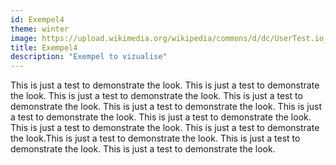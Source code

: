 ```yaml
---
id: Exempel4
theme: winter
image: https://upload.wikimedia.org/wikipedia/commons/d/dc/UserTest.io_Logo.jpg
title: Exempel4
description: "Exempel to vizualise"
---
```


This is just a test to demonstrate the look. This is just a test to demonstrate the look. This is just a test to demonstrate the look. This is just a test to demonstrate the look. This is just a test to demonstrate the look. This is just a test to demonstrate the look. This is just a test to demonstrate the look. This is just a test to demonstrate the look. This is just a test to demonstrate the look.This is just a test to demonstrate the look. This is just a test to demonstrate the look. This is just a test to demonstrate the look.
